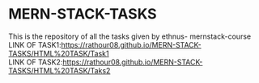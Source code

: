 # MERN-STACK-TASKS
This is the repository of all the tasks given by ethnus- mernstack-course<br>
LINK OF TASK1:https://rathour08.github.io/MERN-STACK-TASKS/HTML%20TASK/Task1 <br>
LINK OF TASK2:https://rathour08.github.io/MERN-STACK-TASKS/HTML%20TASK/Taks2 <br>

